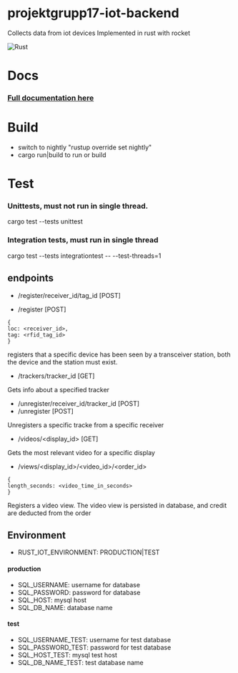 # projektgrupp17-iot-backend
Collects data from iot devices
Implemented in rust with rocket

![Rust](https://github.com/krummelur/projektgrupp17-iot-backend/workflows/Rust/badge.svg?branch=master&event=push)

# Docs
### [Full documentation here](https://krummelur.github.io/projektgrupp17-iot-backend/doc/proj17_iot_server/index.html)

# Build
* switch to nightly "rustup override set nightly"
* cargo run|build to run or build 

# Test
### Unittests, must not run in single thread.
cargo test --tests unittest
### Integration tests, must run in single thread
cargo test --tests integrationtest -- --test-threads=1

## endpoints
* /register/receiver_id/tag_id [POST]

* /register [POST]
```
{
loc: <receiver_id>,
tag: <rfid_tag_id>
}
```

registers that a specific device has been seen by a transceiver station, both the device and the station must exist.

* /trackers/tracker_id [GET]

Gets info about a specified tracker 

* /unregister/receiver_id/tracker_id [POST]
* /unregister [POST]

Unregisters a specific tracke from a specific receiver

* /videos/<display_id> [GET]

Gets the most relevant video for a specific display

* /views/<display_id>/<video_id>/<order_id>
```
{
length_seconds: <video_time_in_seconds>
}
```

Registers a video view. The video view is persisted in database, and credit are deducted from the order


## Environment
* RUST_IOT_ENVIRONMENT: PRODUCTION|TEST 
#### production
* SQL_USERNAME: username for database
* SQL_PASSWORD: password for database
* SQL_HOST: mysql host
* SQL_DB_NAME: database name
#### test
* SQL_USERNAME_TEST: username for test database
* SQL_PASSWORD_TEST: password for test database
* SQL_HOST_TEST: mysql test host
* SQL_DB_NAME_TEST: test database name


